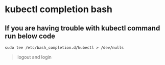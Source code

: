 # kubectl completion bash 
## If you are having trouble with kubectl command run below code
```
sudo tee /etc/bash_completion.d/kubectl > /dev/nulls
```
> logout and login 

